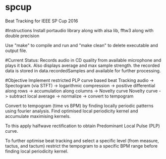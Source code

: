 # spcup
Beat Tracking for IEEE SP Cup 2016

#Instructions
Install portaudio library along with alsa lib, fftw3 along with double precision

Use "make" to compile and run and "make clean" to delete executable and output file.

#Current Status:
Records audio in CD quality from available microphone and plays it back.
Also displays average and max sample strength.
the recorded data is stored in data.recordedSamples and available for further processing.

#Objective
Implement restricted PLP curve based beat Tracking
audio -> Spectogram (via STFT) -> logarithmic compression -> positive differential along rows -> accumulation along columns -> Novelty curve
Novelty curve -> subtract local average -> normalize -> convert to tempogram

Convert to tempogram (time vs BPM) by finding locally periodic patterns using fourier analysis.
Find optimised local periodicity kernel and accumulate maximising kernels.

To this apply halfwave rectification to obtain Predominant Local Pulse (PLP) curve.

To further optimise beat tracking and select a specific level (from measure, tactus, and tactum) restrict the tempogram to a specific BPM range before finding local periodicity kernel.
